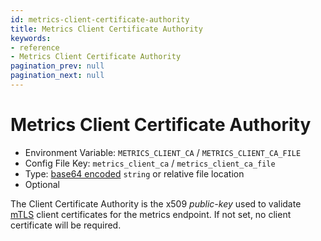 ```yaml
---
id: metrics-client-certificate-authority
title: Metrics Client Certificate Authority
keywords:
- reference
- Metrics Client Certificate Authority
pagination_prev: null
pagination_next: null
---
```



# Metrics Client Certificate Authority
- Environment Variable: `METRICS_CLIENT_CA` / `METRICS_CLIENT_CA_FILE`
- Config File Key: `metrics_client_ca` / `metrics_client_ca_file`
- Type: [base64 encoded](https://en.wikipedia.org/wiki/Base64) `string` or relative file location
- Optional

The Client Certificate Authority is the x509 _public-key_ used to validate [mTLS](https://en.wikipedia.org/wiki/Mutual_authentication) client certificates for the metrics endpoint. If not set, no client certificate will be required.

